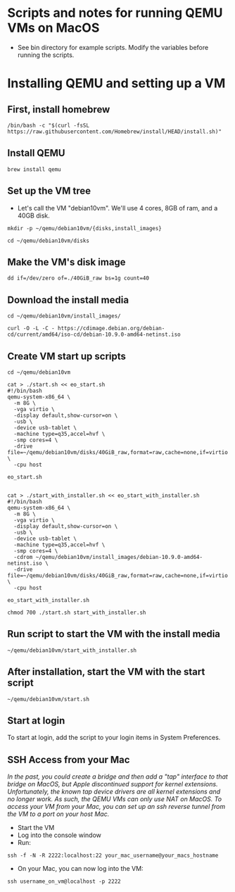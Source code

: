 # Scripts and notes for running QEMU VMs on MacOS

* See bin directory for example scripts. Modify the variables before running the scripts.

# Installing QEMU and setting up a VM

## First, install homebrew

```
/bin/bash -c "$(curl -fsSL https://raw.githubusercontent.com/Homebrew/install/HEAD/install.sh)"
```

## Install QEMU
```
brew install qemu 
```

## Set up the VM tree

* Let's call the VM "debian10vm". We'll use 4 cores, 8GB of ram, and a 40GB disk.

```
mkdir -p ~/qemu/debian10vm/{disks,install_images}

cd ~/qemu/debian10vm/disks
```

## Make the VM's disk image

```
dd if=/dev/zero of=./40GiB_raw bs=1g count=40
```

## Download the install media

```
cd ~/qemu/debian10vm/install_images/

curl -O -L -C - https://cdimage.debian.org/debian-cd/current/amd64/iso-cd/debian-10.9.0-amd64-netinst.iso
```

## Create VM start up scripts
```
cd ~/qemu/debian10vm

cat > ./start.sh << eo_start.sh 
#!/bin/bash
qemu-system-x86_64 \
  -m 8G \
  -vga virtio \
  -display default,show-cursor=on \
  -usb \
  -device usb-tablet \
  -machine type=q35,accel=hvf \
  -smp cores=4 \
  -drive file=~/qemu/debian10vm/disks/40GiB_raw,format=raw,cache=none,if=virtio \
  -cpu host

eo_start.sh


cat > ./start_with_installer.sh << eo_start_with_installer.sh 
#!/bin/bash
qemu-system-x86_64 \
  -m 8G \
  -vga virtio \
  -display default,show-cursor=on \
  -usb \
  -device usb-tablet \
  -machine type=q35,accel=hvf \
  -smp cores=4 \
  -cdrom ~/qemu/debian10vm/install_images/debian-10.9.0-amd64-netinst.iso \
  -drive file=~/qemu/debian10vm/disks/40GiB_raw,format=raw,cache=none,if=virtio \
  -cpu host

eo_start_with_installer.sh

chmod 700 ./start.sh start_with_installer.sh
```

## Run script to start the VM with the install media

```
~/qemu/debian10vm/start_with_installer.sh
```

## After installation, start the VM with the start script

```
~/qemu/debian10vm/start.sh
```

## Start at login

To start at login, add the script to your login items in System Preferences.

## SSH Access from your Mac

*In the past, you could create a bridge and then add a "tap" interface to that bridge on MacOS, but Apple discontinued support for kernel extensions. Unfortunately, the known tap device drivers are all kernel extensions and no longer work. As such, the QEMU VMs can only use NAT on MacOS. To access your VM from your Mac, you can set up an ssh reverse tunnel from the VM to a port on your host Mac.*

* Start the VM
* Log into the console window
* Run:
```
ssh -f -N -R 2222:localhost:22 your_mac_username@your_macs_hostname
```
* On your Mac, you can now log into the VM:
```
ssh username_on_vm@localhost -p 2222
```

